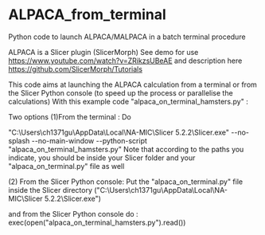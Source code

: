 # ALPACA_from_terminal
Python code to launch ALPACA/MALPACA in a batch terminal procedure

ALPACA is a Slicer plugin (SlicerMorph)
See demo for use https://www.youtube.com/watch?v=ZRikzsUBeAE
and description here https://github.com/SlicerMorph/Tutorials

This code aims at launching the ALPACA calculation from a terminal or from the Slicer Python console (to speed up the process or parallelise the calculations)
With this example code "alpaca_on_terminal_hamsters.py" :

Two options
(1)From the terminal : 
Do

"C:\Users\ch1371gu\AppData\Local\NA-MIC\Slicer 5.2.2\Slicer.exe" --no-splash --no-main-window --python-script "alpaca_on_terminal_hamsters.py"
Note that according to the paths you indicate, you should be inside your Slicer folder and your "alpaca_on_terminal.py" file as well 

(2) From the Slicer Python console: 
Put the "alpaca_on_terminal.py" file inside the Slicer directory ("C:\Users\ch1371gu\AppData\Local\NA-MIC\Slicer 5.2.2\Slicer.exe")

and from the Slicer Python console do : 
exec(open("alpaca_on_terminal_hamsters.py").read())
